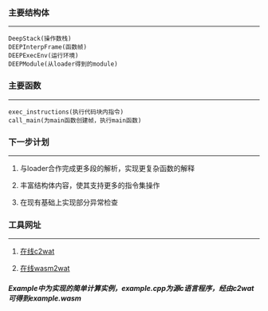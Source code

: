 ### 主要结构体

---

```
DeepStack(操作数栈)
DEEPInterpFrame(函数帧)
DEEPExecEnv(运行环境)
DEEPModule(从loader得到的module)
```

### 主要函数

---

```
exec_instructions(执行代码块内指令)
call_main(为main函数创建帧，执行main函数)
```

### 下一步计划

---

1. 与loader合作完成更多段的解析，实现更复杂函数的解释

2. 丰富结构体内容，使其支持更多的指令集操作

3. 在现有基础上实现部分异常检查

### 工具网址

---

1. [在线c2wat](https://mbebenita.github.io/WasmExplorer/)

2. [在线wasm2wat](https://webassembly.github.io/wabt/demo/wasm2wat/)

   
##### Example中为实现的简单计算实例，example.cpp为源c语言程序，经由c2wat可得到example.wasm
